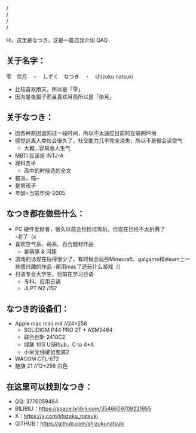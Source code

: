 /  
/  
/  
/  

Hi，这里是なつき，这是一篇自我介绍 QAQ  

## 关于名字：

雫　奈月　・　しずく　なつき　・　shizuku natsuki　　

- 比较喜欢雨天，所以是「雫」
- 因为是夜猫子而且喜欢月亮所以是「奈月」

## 关于なつき：

- 因各种原因退网过一段时间，所以不太适应目前的互联网环境
- 感觉远离人类社会很久了，社交能力几乎完全消失，所以不是很会读空气
    - 大概…容易惹人生气
- MBTI 应该是 INTJ-A
- 理科苦手
    - 高中的时候选的全文
- 猫派，喵~
- 是男孩子
- 年龄=当前年份-2005

## なつき都在做些什么：

- PC 硬件爱好者，很久以前会捡捡垃圾玩，但现在已经不太折腾了  
    -老了（x
- 喜欢空气系、萌系、百合题材作品
    - 是萌豚 & 河豚
- 游戏的话现在玩得很少了，有时候会玩些Minecraft、galgame和steam上一些感兴趣的作品
    -都用mac了还玩什么游戏（）
- 日语专业大学生，目前在学习日语
    - 专科、应用日语
    - JLPT N2 /157

## なつき的设备们：

- Apple mac mini m4 //24+256
    - SOLIDIGM P44 PRO 2T + ASM2464
    - 联合创新 2410C2
    - 绿联 10G USBhub，C to 4*A
    - 小米无线键鼠套装2
- WACOM CTL-672
- 魅族 21 //12+256 白色

## 在这里可以找到なつき：

- QQ: 3776059484
- BILIBILI：https://space.bilibili.com/3546609709221955
- X：https://x.com/shizuku_natsuki
- GITHUB：https://github.com/shizukunatsuki
